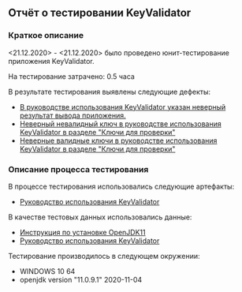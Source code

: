 ## Отчёт о тестировании KeyValidator

### Краткое описание

<21.12.2020> - <21.12.2020> было проведено юнит-тестирование приложения KeyValidator.

На тестирование затрачено: 0.5 часа

В результате тестирования выявлены следующие дефекты:

* [В руководстве использования KeyValidator указан неверный результат вывода приложения.](https://github.com/aeontal/jt-homework-1.1/issues/1)
* [Неверный невалидный ключ в руководстве использования KeyValidator в разделе "Ключи для проверки"](https://github.com/aeontal/jt-homework-1.1/issues/2)
* [Неверные валидные ключи в руководстве использования KeyValidator в разделе "Ключи для проверки"](https://github.com/aeontal/jt-homework-1.1/issues/3)


### Описание процесса тестирования

В процессе тестирования использовались следующие артефакты:

* [Руководство использования KeyValidator](https://github.com/netology-code/javaqa-homeworks/blob/master/intro/user-manual.md)

В качестве тестовых данных использовались данные:

* [Инструкция по установке OpenJDK11](https://github.com/netology-code/javaqa-homeworks/blob/master/intro/openjdk11-manual.md)
* [Руководство использования KeyValidator](https://github.com/netology-code/javaqa-homeworks/blob/master/intro/user-manual.md)




Тестирование производилось в следующем окружении:
* WINDOWS 10 64
* openjdk version "11.0.9.1" 2020-11-04
